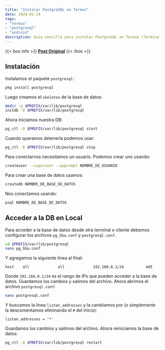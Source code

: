 ```yaml
---
title: "Instalar PostgreSQL en Termux"
date: 2024-01-14
tags: 
- "termux"
- "postgresql"
- "android"
description: Guia sencilla para instalar PostgreSQL en Termux (Terminal de comando para Android)
---
```


{{< box info >}}
[**Post Original**](https://wiki.termux.com/wiki/Postgresql)
{{< /box >}}

## Instalación

Instalamos el paquete `postgresql`:

```bash
pkg install postgresql
```

Luego creamos el `skeleton` de la base de datos:

```bash
mkdir -p $PREFIX/var/lib/postgresql
initdb -D $PREFIX/var/lib/postgresql
```

Ahora iniciamos nuestra DB:

```bash
pg_ctl -D $PREFIX/var/lib/postgresql start
```

Cuando queramos detenerla podemos usar:

```bash
pg_ctl -D $PREFIX/var/lib/postgresql stop
```

Para conectarnos necesitamos un usuario. Podemos crear uno usando:

```bash
createuser --superuser --pwprompt NOMBRE_DE_USUARIO
```

Para crear una base de datos usamos:

```bash
createdb NOMBRE_DE_BASE_DE_DATOS
```

Nos conectamos usando:

```bash
psql NOMBRE_DE_BASE_DE_DATOS
```

## Acceder a la DB en Local

Para acceder a la base de datos desde otra terminal o cliente debemos configurar los archivos `pg_hba.conf` y `postgresql.conf`.

```bash
cd $PREFIX/var/lib/postgresql
nano pg_hba.conf
```

Y agregamos la siguiente linea al final:

```
host    all             all             192.168.0.1/24          md5
```

Donde `192.168.0.1/24` es el rango de IPs que pueden acceder a la base de datos. Guardamos los cambios y salimos del archivo. Ahora abrimos el archivo `postgresql.conf`:

```bash
nano postgresql.conf
```

Y buscamos la linea `listen_addresses` y la cambiamos por (o simplemente la descomentamos eliminando el `#` del inicio):

```
listen_addresses = '*'
```

Guardamos los cambios y salimos del archivo. Ahora reiniciamos la base de datos:

```bash
pg_ctl -D $PREFIX/var/lib/postgresql restart
```